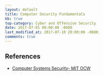 ```yaml
---
layout: default
title: Computer Security Fundamentals
kb: true
top-category: Cyber and Offensive Security
date: 2017-07-01 00:00:00 -0600
last_modified_at: 2017-07-10 20:00:00 -0600
comments: true
---
```


## References

* [Computer Systems Security- MIT OCW](https://www.youtube.com/watch?v=GqmQg-cszw4&list=PLUl4u3cNGP62K2DjQLRxDNRi0z2IRWnNh)